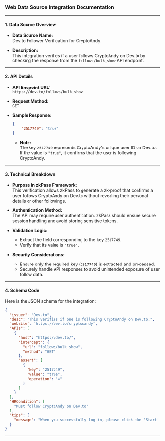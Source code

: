 ### **Web Data Source Integration Documentation**

---

#### **1. Data Source Overview**
- **Data Source Name:**  
  Dev.to Follower Verification for CryptoAndy  

- **Description:**  
  This integration verifies if a user follows CryptoAndy on Dev.to by checking the response from the `follows/bulk_show` API endpoint.

---

#### **2. API Details**
- **API Endpoint URL:**  
  `https://dev.to/follows/bulk_show`  

- **Request Method:**  
  `GET`  

- **Sample Response:**
  ```json
  {
      "2517749": "true"
  }
  ```
  - **Note:**  
    The key `2517749` represents CryptoAndy's unique user ID on Dev.to. If the value is `"true"`, it confirms that the user is following CryptoAndy.

---

#### **3. Technical Breakdown**
- **Purpose in zkPass Framework:**  
  This verification allows zkPass to generate a zk-proof that confirms a user follows CryptoAndy on Dev.to without revealing their personal details or other followings.

- **Authentication Method:**  
  The API may require user authentication. zkPass should ensure secure session handling and avoid storing sensitive tokens.  

- **Validation Logic:**  
  - Extract the field corresponding to the key `2517749`.  
  - Verify that its value is `"true"`.  

- **Security Considerations:**  
  - Ensure only the required key (`2517749`) is extracted and processed.  
  - Securely handle API responses to avoid unintended exposure of user follow data.  

---

#### **4. Schema Code**
Here is the JSON schema for the integration:

```json
{
  "issuer": "Dev.to",
  "desc": "This verifies if one is following CryptoAndy on Dev.to.",
  "website": "https://dev.to/cryptosandy",
  "APIs": [
    {
      "host": "https://dev.to/",
      "intercept": {
        "url": "follows/bulk_show",
        "method": "GET"
      },
      "assert": [
        {
          "key": "2517749",
          "value": "true",
          "operation": "="
        }
      ]
    }
  ],
  "HRCondition": [
    "Must follow CryptoAndy on Dev.to"
  ],
  "tips": {
    "message": "When you successfully log in, please click the 'Start' button to initiate the verification process."
  }
}
```

---